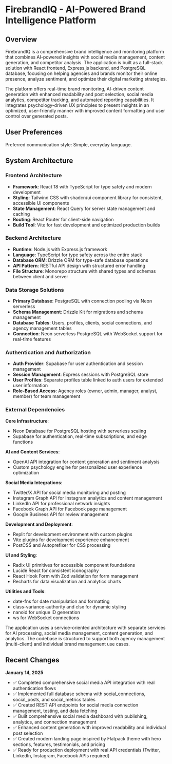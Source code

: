 # FirebrandIQ - AI-Powered Brand Intelligence Platform

## Overview

FirebrandIQ is a comprehensive brand intelligence and monitoring platform that combines AI-powered insights with social media management, content generation, and competitor analysis. The application is built as a full-stack solution with React frontend, Express.js backend, and PostgreSQL database, focusing on helping agencies and brands monitor their online presence, analyze sentiment, and optimize their digital marketing strategies.

The platform offers real-time brand monitoring, AI-driven content generation with enhanced readability and post selection, social media analytics, competitor tracking, and automated reporting capabilities. It integrates psychology-driven UX principles to present insights in an optimized, user-friendly manner with improved content formatting and user control over generated posts.

## User Preferences

Preferred communication style: Simple, everyday language.

## System Architecture

### Frontend Architecture
- **Framework**: React 18 with TypeScript for type safety and modern development
- **Styling**: Tailwind CSS with shadcn/ui component library for consistent, accessible UI components
- **State Management**: React Query for server state management and caching
- **Routing**: React Router for client-side navigation
- **Build Tool**: Vite for fast development and optimized production builds

### Backend Architecture
- **Runtime**: Node.js with Express.js framework
- **Language**: TypeScript for type safety across the entire stack
- **Database ORM**: Drizzle ORM for type-safe database operations
- **API Pattern**: RESTful API design with structured error handling
- **File Structure**: Monorepo structure with shared types and schemas between client and server

### Data Storage Solutions
- **Primary Database**: PostgreSQL with connection pooling via Neon serverless
- **Schema Management**: Drizzle Kit for migrations and schema management
- **Database Tables**: Users, profiles, clients, social connections, and agency management tables
- **Connection**: Neon serverless PostgreSQL with WebSocket support for real-time features

### Authentication and Authorization
- **Auth Provider**: Supabase for user authentication and session management
- **Session Management**: Express sessions with PostgreSQL store
- **User Profiles**: Separate profiles table linked to auth users for extended user information
- **Role-Based Access**: Agency roles (owner, admin, manager, analyst, member) for team management

### External Dependencies

**Core Infrastructure**:
- Neon Database for PostgreSQL hosting with serverless scaling
- Supabase for authentication, real-time subscriptions, and edge functions

**AI and Content Services**:
- OpenAI API integration for content generation and sentiment analysis
- Custom psychology engine for personalized user experience optimization

**Social Media Integrations**:
- Twitter/X API for social media monitoring and posting
- Instagram Graph API for Instagram analytics and content management
- LinkedIn API for professional network insights
- Facebook Graph API for Facebook page management
- Google Business API for review management

**Development and Deployment**:
- Replit for development environment with custom plugins
- Vite plugins for development experience enhancement
- PostCSS and Autoprefixer for CSS processing

**UI and Styling**:
- Radix UI primitives for accessible component foundations
- Lucide React for consistent iconography
- React Hook Form with Zod validation for form management
- Recharts for data visualization and analytics charts

**Utilities and Tools**:
- date-fns for date manipulation and formatting
- class-variance-authority and clsx for dynamic styling
- nanoid for unique ID generation
- ws for WebSocket connections

The application uses a service-oriented architecture with separate services for AI processing, social media management, content generation, and analytics. The codebase is structured to support both agency management (multi-client) and individual brand management use cases.

## Recent Changes

**January 14, 2025**
- ✅ Completed comprehensive social media API integration with real authentication flows
- ✅ Implemented full database schema with social_connections, social_posts, and social_metrics tables
- ✅ Created REST API endpoints for social media connection management, testing, and data fetching
- ✅ Built comprehensive social media dashboard with publishing, analytics, and connection management
- ✅ Enhanced content generation with improved readability and individual post selection
- ✅ Created modern landing page inspired by Flatpack theme with hero sections, features, testimonials, and pricing
- ✅ Ready for production deployment with real API credentials (Twitter, LinkedIn, Instagram, Facebook APIs required)
